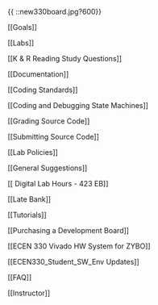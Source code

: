 {{  ::new330board.jpg?600}}

[[Goals]]

[[Labs]]

[[K & R Reading Study Questions]]

[[Documentation]]

[[Coding Standards]]

[[Coding and Debugging State Machines]]

[[Grading Source Code]]

[[Submitting Source Code]]

[[Lab Policies]]

[[General Suggestions]]

[[ Digital Lab Hours - 423 EB]]

[[Late Bank]]

[[Tutorials]]

[[Purchasing a Development Board]]

[[ECEN 330 Vivado HW System for ZYBO]]

[[ECEN330_Student_SW_Env Updates]]

[[FAQ]]

[[Instructor]]

